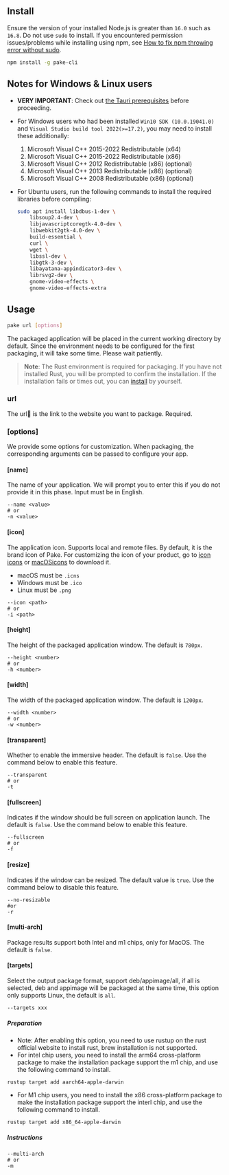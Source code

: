 ## Install

Ensure the version of your installed Node.js is greater than `16.0` such as `16.8`. Do not use `sudo` to install. If you encountered permission issues/problems while installing using npm, see [How to fix npm throwing error without sudo](https://stackoverflow.com/questions/16151018/how-to-fix-npm-throwing-error-without-sudo).

```bash
npm install -g pake-cli
```

## Notes for Windows & Linux users

- **VERY IMPORTANT**: Check out [the Tauri prerequisites](https://tauri.app/v1/guides/getting-started/prerequisites) before proceeding.
- For Windows users who had been installed `Win10 SDK (10.0.19041.0)` and `Visual Studio build tool 2022(>=17.2)`, you may need to install these additionally:

  1. Microsoft Visual C++ 2015-2022 Redistributable (x64)
  2. Microsoft Visual C++ 2015-2022 Redistributable (x86)
  3. Microsoft Visual C++ 2012 Redistributable (x86) (optional)
  4. Microsoft Visual C++ 2013 Redistributable (x86) (optional)
  5. Microsoft Visual C++ 2008 Redistributable (x86) (optional)

- For Ubuntu users, run the following commands to install the required libraries before compiling:

  ```bash
  sudo apt install libdbus-1-dev \
      libsoup2.4-dev \
      libjavascriptcoregtk-4.0-dev \
      libwebkit2gtk-4.0-dev \
      build-essential \
      curl \
      wget \
      libssl-dev \
      libgtk-3-dev \
      libayatana-appindicator3-dev \
      librsvg2-dev \
      gnome-video-effects \
      gnome-video-effects-extra
  ```

## Usage

```bash
pake url [options]
```

The packaged application will be placed in the current working directory by default. Since the environment needs to be configured for the first packaging, it will take some time. Please wait patiently.

> **Note**:
> The Rust environment is required for packaging. If you have not installed Rust, you will be prompted to confirm the installation. If the installation fails or times out, you can [install](https://www.rust-lang.org/tools/install) by yourself.

### url

The url🔗 is the link to the website you want to package. Required.

### [options]

We provide some options for customization. When packaging, the corresponding arguments can be passed to configure your app.

#### [name]

The name of your application. We will prompt you to enter this if you do not provide it in this phase. Input must be in English.

```shell
--name <value>
# or
-n <value>
```

#### [icon]

The application icon. Supports local and remote files. By default, it is the brand icon of Pake. For customizing the icon of your product, go to [icon icons](https://icon-icons.com) or [macOSicons](https://macosicons.com/#/) to download it.

- macOS must be `.icns`
- Windows must be `.ico`
- Linux must be `.png`

```shell
--icon <path>
# or
-i <path>
```

#### [height]

The height of the packaged application window. The default is `780px`.

```shell
--height <number>
# or
-h <number>
```

#### [width]

The width of the packaged application window. The default is `1200px`.

```shell
--width <number>
# or
-w <number>
```

#### [transparent]

Whether to enable the immersive header. The default is `false`. Use the command below to enable this feature.

```shell
--transparent
# or
-t
```

#### [fullscreen]

Indicates if the window should be full screen on application launch. The default is `false`.
Use the command below to enable this feature.

```shell
--fullscreen
# or
-f
```

#### [resize]

Indicates if the window can be resized. The default value is `true`.
Use the command below to disable this feature.

```shell
--no-resizable
#or
-r
```

#### [multi-arch]

Package results support both Intel and m1 chips, only for MacOS. The default is `false`.

#### [targets]

Select the output package format, support deb/appimage/all, if all is selected, deb and appimage will be packaged at the same time, this option only supports Linux, the default is `all`.

```shell
--targets xxx
```

##### Preparation

- Note: After enabling this option, you need to use rustup on the rust official website to install rust, brew installation is not supported.
- For intel chip users, you need to install the arm64 cross-platform package to make the installation package support the m1 chip, and use the following command to install.

```shell
rustup target add aarch64-apple-darwin
```

- For M1 chip users, you need to install the x86 cross-platform package to make the installation package support the interl chip, and use the following command to install.

```shell
rustup target add x86_64-apple-darwin
```

##### Instructions

```shell
--multi-arch
# or
-m
```
